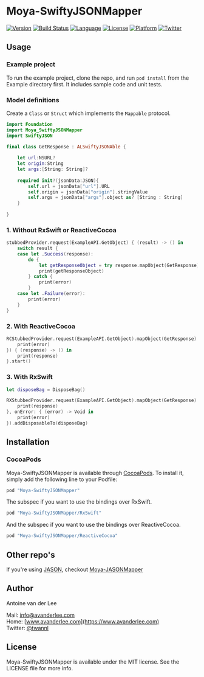 # Moya-SwiftyJSONMapper

[![Version](https://img.shields.io/cocoapods/v/Moya-SwiftyJSONMapper.svg?style=flat)](http://cocoapods.org/pods/Moya-SwiftyJSONMapper)
[![Build Status](https://travis-ci.org/AvdLee/Moya-SwiftyJSONMapper.svg?style=flat&branch=master)](https://travis-ci.org/AvdLee/Moya-SwiftyJSONMapper)
[![Language](https://img.shields.io/badge/language-swift2.3-f48041.svg?style=flat)](https://developer.apple.com/swift)
[![License](https://img.shields.io/cocoapods/l/Moya-SwiftyJSONMapper.svg?style=flat)](http://cocoapods.org/pods/Moya-SwiftyJSONMapper)
[![Platform](https://img.shields.io/cocoapods/p/Moya-SwiftyJSONMapper.svg?style=flat)](http://cocoapods.org/pods/Moya-SwiftyJSONMapper)
[![Twitter](https://img.shields.io/badge/twitter-@twannl-blue.svg?style=flat)](http://twitter.com/twannl)

## Usage

### Example project
To run the example project, clone the repo, and run `pod install` from the Example directory first. It includes sample code and unit tests.


### Model definitions
Create a `Class` or `Struct` which implements the `Mappable` protocol.

```swift
import Foundation
import Moya_SwiftyJSONMapper
import SwiftyJSON

final class GetResponse : ALSwiftyJSONAble {
    
    let url:NSURL?
    let origin:String
    let args:[String: String]?
    
    required init?(jsonData:JSON){
        self.url = jsonData["url"].URL
        self.origin = jsonData["origin"].stringValue
        self.args = jsonData["args"].object as? [String : String]
    }
    
}
```

### 1. Without RxSwift or ReactiveCocoa
```swift
stubbedProvider.request(ExampleAPI.GetObject) { (result) -> () in
    switch result {
    case let .Success(response):
        do {
            let getResponseObject = try response.mapObject(GetResponse)
            print(getResponseObject)
        } catch {
            print(error)
        }
    case let .Failure(error):
        print(error)
    }
}
```

### 2. With ReactiveCocoa
```swift
RCStubbedProvider.request(ExampleAPI.GetObject).mapObject(GetResponse).on(failed: { (error) -> () in
    print(error)
}) { (response) -> () in
    print(response)
}.start()
```

### 3. With RxSwift
```swift
let disposeBag = DisposeBag()

RXStubbedProvider.request(ExampleAPI.GetObject).mapObject(GetResponse).subscribe(onNext: { (response) -> Void in
    print(response)
}, onError: { (error) -> Void in
    print(error)
}).addDisposableTo(disposeBag)
```

## Installation

### CocoaPods
Moya-SwiftyJSONMapper is available through [CocoaPods](http://cocoapods.org). To install
it, simply add the following line to your Podfile:

```ruby
pod "Moya-SwiftyJSONMapper"
```

The subspec if you want to use the bindings over RxSwift.

```ruby
pod "Moya-SwiftyJSONMapper/RxSwift"
```

And the subspec if you want to use the bindings over ReactiveCocoa.

```ruby
pod "Moya-SwiftyJSONMapper/ReactiveCocoa"
```


## Other repo's
If you're using [JASON](https://github.com/delba/JASON), checkout [Moya-JASONMapper](https://github.com/AvdLee/Moya-JASONMapper)

## Author

Antoine van der Lee 

Mail: [info@avanderlee.com](mailto:info@avanderlee.com)  
Home: [www.avanderlee.com](https://www.avanderlee.com)  
Twitter: [@twannl](https://www.twitter.com/twannl)
## License

Moya-SwiftyJSONMapper is available under the MIT license. See the LICENSE file for more info.

